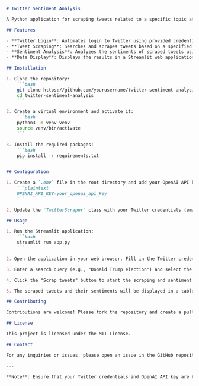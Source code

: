 ```markdown
# Twitter Sentiment Analysis

A Python application for scraping tweets related to a specific topic and analyzing their sentiments using OpenAI's GPT-4. The project leverages Streamlit for the web interface, Selenium for web scraping, BeautifulSoup for HTML parsing, and LangChain for enhanced language model interactions.

## Features

- **Twitter Login**: Automates login to Twitter using provided credentials.
- **Tweet Scraping**: Searches and scrapes tweets based on a specified query.
- **Sentiment Analysis**: Analyzes the sentiments of scraped tweets using OpenAI's GPT-4 model.
- **Data Display**: Displays the results in a Streamlit web application.

## Installation

1. Clone the repository:
    ```bash
    git clone https://github.com/yourusername/twitter-sentiment-analysis.git
    cd twitter-sentiment-analysis
    ```

2. Create a virtual environment and activate it:
    ```bash
    python3 -m venv venv
    source venv/bin/activate
    ```

3. Install the required packages:
    ```bash
    pip install -r requirements.txt
    ```

## Configuration

1. Create a `.env` file in the root directory and add your OpenAI API key:
    ```plaintext
    OPENAI_API_KEY=your_openai_api_key
    ```

2. Update the `TwitterScraper` class with your Twitter credentials (email, username, and password) in the Streamlit sidebar.

## Usage

1. Run the Streamlit application:
    ```bash
    streamlit run app.py
    ```

2. Open the application in your web browser. Fill in the Twitter credentials and OpenAI API key in the sidebar.

3. Enter a search query (e.g., "Donald Trump election") and select the number of tweets to scrape.

4. Click the "Scrap tweets" button to start the scraping and sentiment analysis process.

5. The scraped tweets and their sentiments will be displayed in a table. You can interact with the data using the Llama-3-70b model for further analysis.

## Contributing

Contributions are welcome! Please fork the repository and create a pull request with your changes.

## License

This project is licensed under the MIT License.

## Contact

For any inquiries or issues, please open an issue in the GitHub repository.

---

**Note**: Ensure that your Twitter credentials and OpenAI API key are kept secure and not exposed in any public repositories or environments.
```